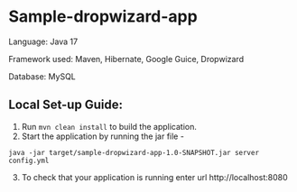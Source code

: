 # Sample-dropwizard-app

Language: Java 17

Framework used: Maven, Hibernate, Google Guice, Dropwizard

Database: MySQL

## Local Set-up Guide:

1. Run ```mvn clean install``` to build the application.
2. Start the application by running the jar file -
```
java -jar target/sample-dropwizard-app-1.0-SNAPSHOT.jar server config.yml
```
3. To check that your application is running enter url http://localhost:8080
